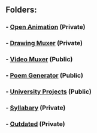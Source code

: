 ## Folders:
### - [Open Animation](https://github.com/liam-robertson-open-animation) (Private)
### - [Drawing Muxer](https://github.com/liam-robertson-drawing-muxer) (Private)
### - [Video Muxer](https://github.com/liam-robertson-video-muxer) (Public)
### - [Poem Generator](https://github.com/liam-robertson-poem-generator) (Public)
### - [University Projects](https://github.com/liam-robertson-university) (Public)
### - [Syllabary](https://github.com/liam-robertson-syllabary) (Private)
### - [Outdated](https://github.com/liam-robertson-outdated) (Private)
















